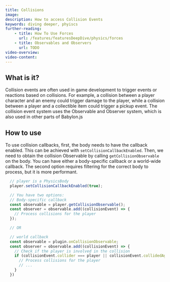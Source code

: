 ```yaml
---
title: Collisions
image: 
description: How to access Collision Events
keywords: diving deeper, phyiscs
further-reading:
    - title: How To Use Forces
      url: /features/featuresDeepDive/physics/forces
    - title: Observables and Observers
      url: TODO 
video-overview:
video-content:
---
```


## What is it?

Collision events are often used in game development to trigger events or reactions based on collisions. For example, a collision between a player character and an enemy could trigger damage to the player, while a collision between a player and a collectible item could trigger a pickup event. The collision event system uses the Observable and Observer system, which is also used in other parts of Babylon.js

## How to use

To use collision callbacks, first, the body needs to have the callback enabled. This can be achieved with `setCollisionCallbackEnabled`. Then, we need to obtain the collision Observable by calling `getCollisionObservable` on the body. You can have either a body-specific callback or a world-wide callback. The second option requires filtering for the correct body to process, but it is more performant.

```javascript
  // player is a PhysicsBody 
  player.setCollisionCallbackEnabled(true);

  // You have two options:
  // Body-specific callback
  const observable = player.getCollisionObservable();
  const observer = observable.add((collisionEvent) => {
    // Process collisions for the player
  });

  // OR

  // world callback
  const observable = plugin.onCollisionObservable;
  const observer = observable.add((collisionEvent) => {
    // Check if the player is involved in the collision
    if (collisionEvent.collider === player || collisionEvent.collidedAgainst === player) {
      // Process collisions for the player
      // ...
    } 
  })
```
